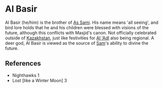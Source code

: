 # Al Basir
Al Basir (he/him) is the brother of [As Sami](Religion/As%20Sami.md). His name means 'all seeing', and bird lore holds that he and his children were blessed with visions of the future, although this conflicts with Masjid's canon. Not officially celebrated outside of [Kazakhstan](Location/Regions/Kazakhstan.md), just like festivities for [Al 'Adl](Religion/Al%20Adl.md) also being regional. A deer god, Al Basir is viewed as the source of [Sam](Person/Sam.md)'s ability to divine the future.

## References
- Nighthawks 1
- Lost \[like a Winter Moon\] 3
